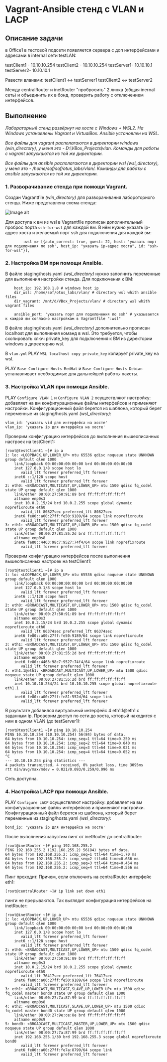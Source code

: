 # Vagrant-Ansible стeнд с VLAN и LACP

## Описание задачи

в Office1 в тестовой подсети появляется сервера с доп интерфейсами и адресами
в internal сети testLAN:

testClient1 - 10.10.10.254
testClient2 - 10.10.10.254
testServer1- 10.10.10.1
testServer2- 10.10.10.1

Равести вланами:
testClient1 <-> testServer1
testClient2 <-> testServer2

Между centralRouter и inetRouter "пробросить" 2 линка (общая inernal сеть) и объединить их в бонд, проверить работу c отключением интерфейсов.

## Выполнение

*Лабораторный стенд развёрнут на хосте с Windows + WSL2. На Windows установлены Vagrant и VirtualBox. Ansible установлен на WSL.*

*Все файлы для vagrant располагаются в директории windows (win_directory), у меня это - D:\VBox_Projects\vlan\. Команды для работы с vagrant запускаются из той же директории.*

*Все файлы для ansible располагаются в директории wsl (wsl_directory), у меня это - /home/sof/sof/otus_labs/vlan/. Команды для работы с ansible звпускаются из той же директории.*

### 1. Разворачивание стенда при помощи Vagrant.

Создан Vagrantfile *(win_directory)* для разворачивания лабороторного стенда.
Ниже представлена схема стенда:

![Image alt](https://github.com/Sof-Lab/Home_Lab/blob/main/Linux/Vlan/Схема.png)

Для доступа к вм из wsl в Vagrantfile прописан дополнительный проброс порта `ssh-for-wsl` для каждой вм.
В нём нужно указать ip-адрес хоста и желаемый порт ssh для подключения для каждой вм:

```
        :wsl =>	[{auto_correct: true, guest: 22, host: 'указать порт для подключения по ssh', host_ip: "указать ip-адрес хоста", id: "ssh-for-wsl"}],
```

### 2. Настройка ВМ при помощи Ansible.

В файле staging/hosts.yaml *(wsl_directory)* нужно заполнить переменные для выполнения настройки стенда.
Для подключения к ВМ:
```
    host_ip: 192.168.1.8 # windows host ip
    dir_wsl: /home/sof/otus_labs/vlan/ # directory wsl whith ansible files
    dir_vagrant: /mnt/d/VBox_Projects/vlan/ # directory wsl whith vagrant files
	
	ansible_port: 'указать порт для подключения по ssh' # указывается к каждой вм согласно настройкам в Vagrantfile ":wsl"
```
В файле staging/hosts.yaml *(wsl_directory)* дополнительно прописан localhost для выполнения команд в wsl.
Это требуется, чтобы скопировать ключ private_key для подключения к ВМ из директории windows в директорию wsl.

В `vlan.yml` PLAY `WSL localhost copy private_key` копирует private_key на wsl.

PLAY `Base Configure Hosts RedHat` и `Base Configure Hosts Debian` устанавливает необходимые для дальнейшей работы пакеты.

### 3. Настройка VLAN при помощи Ansible.

PLAY `Configure VLAN 1` и `Configure VLAN 2` осуществляют настройку: добавляет на вм конфигурационные файлы интерфейсов и применяют настройки.
Конфигурационный файл берется из шаблона, который берет переменные из staging/hosts.yaml *(wsl_directory)*:
```
vlan_id: 'указать vid для интерфейса на хосте'
vlan_ip: 'указать ip для интерфейса на хосте'
```

Проверим конфигурацию интерфейсов до выполнения вышеописанных настроек на testClient1:
```
[root@testClient1 ~]# ip a
1: lo: <LOOPBACK,UP,LOWER_UP> mtu 65536 qdisc noqueue state UNKNOWN group default qlen 1000
    link/loopback 00:00:00:00:00:00 brd 00:00:00:00:00:00
    inet 127.0.0.1/8 scope host lo
       valid_lft forever preferred_lft forever
    inet6 ::1/128 scope host
       valid_lft forever preferred_lft forever
2: eth0: <BROADCAST,MULTICAST,UP,LOWER_UP> mtu 1500 qdisc fq_codel state UP group default qlen 1000
    link/ether 08:00:27:50:91:89 brd ff:ff:ff:ff:ff:ff
    altname enp0s3
    inet 10.0.2.15/24 brd 10.0.2.255 scope global dynamic noprefixroute eth0
       valid_lft 80827sec preferred_lft 80827sec
    inet6 fe80::a00:27ff:fe50:9189/64 scope link noprefixroute
       valid_lft forever preferred_lft forever
3: eth1: <BROADCAST,MULTICAST,UP,LOWER_UP> mtu 1500 qdisc fq_codel state UP group default qlen 1000
    link/ether 08:00:27:81:55:2d brd ff:ff:ff:ff:ff:ff
    altname enp0s8
    inet6 fe80::4463:98c7:9527:74f4/64 scope link noprefixroute
       valid_lft forever preferred_lft forever
```
Проверим конфигурацию интерфейсов после выполнения вышеописанных настроек на testClient1:
```
[root@testClient1 ~]# ip a
1: lo: <LOOPBACK,UP,LOWER_UP> mtu 65536 qdisc noqueue state UNKNOWN group default qlen 1000
    link/loopback 00:00:00:00:00:00 brd 00:00:00:00:00:00
    inet 127.0.0.1/8 scope host lo
       valid_lft forever preferred_lft forever
    inet6 ::1/128 scope host
       valid_lft forever preferred_lft forever
2: eth0: <BROADCAST,MULTICAST,UP,LOWER_UP> mtu 1500 qdisc fq_codel state UP group default qlen 1000
    link/ether 08:00:27:50:91:89 brd ff:ff:ff:ff:ff:ff
    altname enp0s3
    inet 10.0.2.15/24 brd 10.0.2.255 scope global dynamic noprefixroute eth0
       valid_lft 86374sec preferred_lft 86374sec
    inet6 fe80::a00:27ff:fe50:9189/64 scope link noprefixroute
       valid_lft forever preferred_lft forever
3: eth1: <BROADCAST,MULTICAST,UP,LOWER_UP> mtu 1500 qdisc fq_codel state UP group default qlen 1000
    link/ether 08:00:27:81:55:2d brd ff:ff:ff:ff:ff:ff
    altname enp0s8
    inet6 fe80::4463:98c7:9527:74f4/64 scope link noprefixroute
       valid_lft forever preferred_lft forever
4: eth1.1@eth1: <BROADCAST,MULTICAST,UP,LOWER_UP> mtu 1500 qdisc noqueue state UP group default qlen 1000
    link/ether 08:00:27:81:55:2d brd ff:ff:ff:ff:ff:ff
    inet 10.10.10.254/24 brd 10.10.10.255 scope global noprefixroute eth1.1
       valid_lft forever preferred_lft forever
    inet6 fe80::a00:27ff:fe81:552d/64 scope link
       valid_lft forever preferred_lft forever
```
В рзультате добавился виртуальный интерфейс 4 eth1.1@eth1 с заданным ip.
Проверим доступ по сети до хоста, который находится с ним в одном VLAN (до testServer1):
```
[root@testClient1 ~]# ping 10.10.10.254
PING 10.10.10.254 (10.10.10.254) 56(84) bytes of data.
64 bytes from 10.10.10.254: icmp_seq=1 ttl=64 time=0.259 ms
64 bytes from 10.10.10.254: icmp_seq=2 ttl=64 time=0.040 ms
64 bytes from 10.10.10.254: icmp_seq=3 ttl=64 time=0.021 ms
64 bytes from 10.10.10.254: icmp_seq=4 ttl=64 time=0.052 ms
^C
--- 10.10.10.254 ping statistics ---
4 packets transmitted, 4 received, 0% packet loss, time 3095ms
rtt min/avg/max/mdev = 0.021/0.093/0.259/0.096 ms
```
Сеть доступна.

### 4. Настройка LACP при помощи Ansible.

PLAY `Configure LACP` осуществляют настройку: добавляет на вм конфигурационные файлы интерфейсов и применяют настройки.
Конфигурационный файл берется из шаблона, который берет переменные из staging/hosts.yaml *(wsl_directory)*:
```
bond_ip: 'указать ip для интерфейса на хосте'
```
После выполнения запустим пинг от inetRouter до centralRouter:
```
[root@inetRouter ~]# ping 192.168.255.2
PING 192.168.255.2 (192.168.255.2) 56(84) bytes of data.
64 bytes from 192.168.255.2: icmp_seq=1 ttl=64 time=1.70 ms
64 bytes from 192.168.255.2: icmp_seq=2 ttl=64 time=0.636 ms
64 bytes from 192.168.255.2: icmp_seq=3 ttl=64 time=0.454 ms
64 bytes from 192.168.255.2: icmp_seq=4 ttl=64 time=0.556 ms
```
Пинг проходит.
Причем, если отключить на centralRouter интерфейс eth1:
```
[root@centralRouter ~]# ip link set down eth1
```
пинги не прерываются.
Так выглядит конфигурация интерфейсов на inetRouter:
```
[root@inetRouter ~]# ip a
1: lo: <LOOPBACK,UP,LOWER_UP> mtu 65536 qdisc noqueue state UNKNOWN group default qlen 1000
    link/loopback 00:00:00:00:00:00 brd 00:00:00:00:00:00
    inet 127.0.0.1/8 scope host lo
       valid_lft forever preferred_lft forever
    inet6 ::1/128 scope host
       valid_lft forever preferred_lft forever
2: eth0: <BROADCAST,MULTICAST,UP,LOWER_UP> mtu 1500 qdisc fq_codel state UP group default qlen 1000
    link/ether 08:00:27:50:91:89 brd ff:ff:ff:ff:ff:ff
    altname enp0s3
    inet 10.0.2.15/24 brd 10.0.2.255 scope global dynamic noprefixroute eth0
       valid_lft 76417sec preferred_lft 76417sec
    inet6 fe80::a00:27ff:fe50:9189/64 scope link noprefixroute
       valid_lft forever preferred_lft forever
3: eth1: <BROADCAST,MULTICAST,SLAVE,UP,LOWER_UP> mtu 1500 qdisc fq_codel master bond0 state UP group default qlen 1000
    link/ether 08:00:27:7a:87:99 brd ff:ff:ff:ff:ff:ff
    altname enp0s8
4: eth2: <BROADCAST,MULTICAST,SLAVE,UP,LOWER_UP> mtu 1500 qdisc fq_codel master bond0 state UP group default qlen 1000
    link/ether 08:00:27:9e:ce:8e brd ff:ff:ff:ff:ff:ff
    altname enp0s9
5: bond0: <BROADCAST,MULTICAST,MASTER,UP,LOWER_UP> mtu 1500 qdisc noqueue state UP group default qlen 1000
    link/ether 08:00:27:7a:87:99 brd ff:ff:ff:ff:ff:ff
    inet 192.168.255.1/30 brd 192.168.255.3 scope global noprefixroute bond0
       valid_lft forever preferred_lft forever
    inet6 fe80::a00:27ff:fe7a:8799/64 scope link
       valid_lft forever preferred_lft forever
```